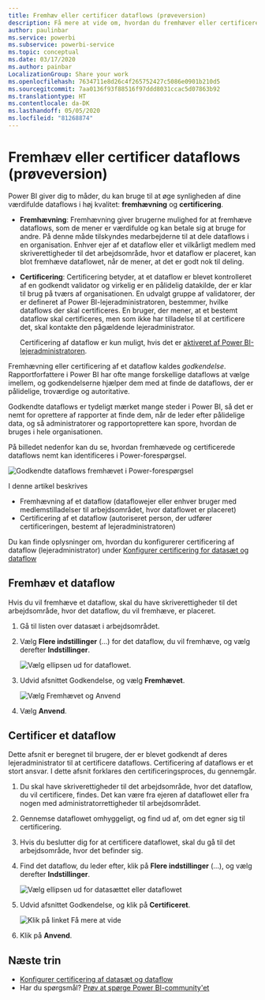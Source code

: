 ```yaml
---
title: Fremhæv eller certificer dataflows (prøveversion)
description: Få mere at vide om, hvordan du fremhæver eller certificerer dataflows
author: paulinbar
ms.service: powerbi
ms.subservice: powerbi-service
ms.topic: conceptual
ms.date: 03/17/2020
ms.author: painbar
LocalizationGroup: Share your work
ms.openlocfilehash: 7634711e8d26c4f265752427c5086e0901b210d5
ms.sourcegitcommit: 7aa0136f93f88516f97ddd8031ccac5d07863b92
ms.translationtype: HT
ms.contentlocale: da-DK
ms.lasthandoff: 05/05/2020
ms.locfileid: "81268874"
---
```

# <a name="promote-or-certify-dataflows-preview"></a>Fremhæv eller certificer dataflows (prøveversion)

Power BI giver dig to måder, du kan bruge til at øge synligheden af dine værdifulde dataflows i høj kvalitet: **fremhævning** og **certificering**.

* **Fremhævning**: Fremhævning giver brugerne mulighed for at fremhæve dataflows, som de mener er værdifulde og kan betale sig at bruge for andre. På denne måde tilskyndes medarbejderne til at dele dataflows i en organisation. Enhver ejer af et dataflow eller et vilkårligt medlem med skriverettigheder til det arbejdsområde, hvor et dataflow er placeret, kan blot fremhæve dataflowet, når de mener, at det er godt nok til deling.

* **Certificering**: Certificering betyder, at et dataflow er blevet kontrolleret af en godkendt validator og virkelig er en pålidelig datakilde, der er klar til brug på tværs af organisationen. En udvalgt gruppe af validatorer, der er defineret af Power BI-lejeradministratoren, bestemmer, hvilke dataflows der skal certificeres. En bruger, der mener, at et bestemt dataflow skal certificeres, men som ikke har tilladelse til at certificere det, skal kontakte den pågældende lejeradministrator.

  Certificering af dataflow er kun muligt, hvis det er [aktiveret af Power BI-lejeradministratoren](../admin/service-admin-setup-certification.md).

Fremhævning eller certificering af et dataflow kaldes *godkendelse*. Rapportforfattere i Power BI har ofte mange forskellige dataflows at vælge imellem, og godkendelserne hjælper dem med at finde de dataflows, der er pålidelige, troværdige og autoritative.

Godkendte dataflows er tydeligt mærket mange steder i Power BI, så det er nemt for oprettere af rapporter at finde dem, når de leder efter pålidelige data, og så administratorer og rapportoprettere kan spore, hvordan de bruges i hele organisationen.

På billedet nedenfor kan du se, hvordan fremhævede og certificerede dataflows nemt kan identificeres i Power-forespørgsel.

![Godkendte dataflows fremhævet i Power-forespørgsel](media/service-dataflows-promote-certify/powerbi-dataflow-endorsement-power-query.png)

I denne artikel beskrives
* Fremhævning af et dataflow (dataflowejer eller enhver bruger med medlemstilladelser til arbejdsområdet, hvor dataflowet er placeret)
* Certificering af et dataflow (autoriseret person, der udfører certificeringen, bestemt af lejeradministratoren)

Du kan finde oplysninger om, hvordan du konfigurerer certificering af dataflow (lejeradministrator) under [Konfigurer certificering for datasæt og dataflow](../admin/service-admin-setup-certification.md)


## <a name="promote-a-dataflow"></a>Fremhæv et dataflow

Hvis du vil fremhæve et dataflow, skal du have skriverettigheder til det arbejdsområde, hvor det dataflow, du vil fremhæve, er placeret.

1. Gå til listen over datasæt i arbejdsområdet.
 
1. Vælg **Flere indstillinger** (...) for det dataflow, du vil fremhæve, og vælg derefter **Indstillinger**.

    ![Vælg ellipsen ud for dataflowet.](media/service-dataflows-promote-certify/power-bi-dataflow-settings.png)

1. Udvid afsnittet Godkendelse, og vælg **Fremhævet**.

    ![Vælg Fremhævet og Anvend](media/service-dataflows-promote-certify/power-bi-dataflow-promoted-endorsement.png)

1. Vælg **Anvend**.

## <a name="certify-a-dataflow"></a>Certificer et dataflow

Dette afsnit er beregnet til brugere, der er blevet godkendt af deres lejeradministrator til at certificere dataflows. Certificering af dataflows er et stort ansvar. I dette afsnit forklares den certificeringsproces, du gennemgår.

1. Du skal have skriverettigheder til det arbejdsområde, hvor det dataflow, du vil certificere, findes. Det kan være fra ejeren af dataflowet eller fra nogen med administratorrettigheder til arbejdsområdet. 

1. Gennemse dataflowet omhyggeligt, og find ud af, om det egner sig til certificering.

1. Hvis du beslutter dig for at certificere dataflowet, skal du gå til det arbejdsområde, hvor det befinder sig.
 
1. Find det dataflow, du leder efter, klik på **Flere indstillinger** (...), og vælg derefter **Indstillinger**.

    ![Vælg ellipsen ud for datasættet eller dataflowet](media/service-dataflows-promote-certify/power-bi-dataflow-settings.png)

1. Udvid afsnittet Godkendelse, og klik på **Certificeret**. 

    ![Klik på linket Få mere at vide](media/service-dataflows-promote-certify/service-certify-datasets-dataflows.png)

2. Klik på **Anvend**.

## <a name="next-steps"></a>Næste trin

* [Konfigurer certificering af datasæt og dataflow](../admin/service-admin-setup-certification.md)
* Har du spørgsmål? [Prøv at spørge Power BI-community'et](https://community.powerbi.com/)